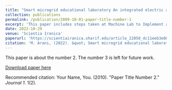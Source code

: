 ```yaml
---
title: "Smart microgrid educational laboratory An integrated electric and communications infrastructure platform"
collection: publications
permalink: /publication/2009-10-01-paper-title-number-1
excerpt: 'This paper includes steps taken at Machine Lab to Implement a Monitoring System and Connection of Solar Panels to City's power Network.'
date: 2022-10-29
venue: 'Scientia Iranica'
paperurl: 'https://scientiairanica.sharif.edu/article_22050_dc11eeb3e084737c7a12cab06c43fd08.pdf'
citation: 'M. Arani, (2022). &quot; Smart microgrid educational laboratory: An integrated electric and communications infrastructure platform.&quot; <i>Scientia Iranica</i>.'
---
```

This paper is about the number 2. The number 3 is left for future work.

[Download paper here](http://academicpages.github.io/files/paper2.pdf)

Recommended citation: Your Name, You. (2010). "Paper Title Number 2." <i>Journal 1</i>. 1(2).

